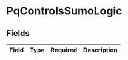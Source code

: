 # PqControlsSumoLogic


## Fields

| Field       | Type        | Required    | Description |
| ----------- | ----------- | ----------- | ----------- |